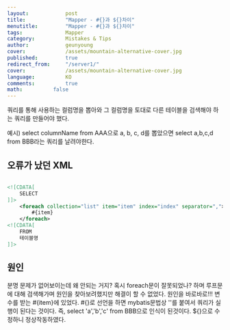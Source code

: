 ```yaml
---
layout:            post
title:             "Mapper - #{}과 ${}차이"
menutitle:         "Mapper - #{}과 ${}차이"
tags:              Mapper
category:          Mistakes & Tips
author:            geunyoung
cover:             /assets/mountain-alternative-cover.jpg
published:         true
redirect_from:     "/server1/"
cover:             /assets/mountain-alternative-cover.jpg
language:          KO
comments:          true
math:		   false
---
```


쿼리를 통해 사용하는 컬럼명을 뽑아와
그 컬럼명을 토대로 다른 테이블을 검색해야 하는 쿼리를 만들어야 했다.

예시)
select columnName from AAA으로  a, b, c, d를 뽑았으면
select a,b,c,d from BBB라는 쿼리를 날려야한다.

## 오류가 났던 XML

```xml

<![CDATA[
	SELECT
]]>			
	<foreach collection="list" item="item" index="index" separator=",">
		#{item}
	</foreach>	
<![CDATA[
	FROM 
    테이블명
]]>

```

## 원인

분명 문제가 없어보이는데 왜 안되는 거지? 혹시 foreach문이 잘못되었나? 하며 루프문에 대해 검색해가며 원인을 찾아보려했지만 해결이 할 수 없었다.
원인을 바로바로!!!
변수를 받는 #{item}에 있었다. #{}로 선언을 하면 mybatis문법상 ''를 붙여서 쿼리가 실행이 된다는 것이다.
즉, select 'a','b','c' from BBB으로 인식이 된것이다.
${}으로 수정하니 정상작동하였다.

